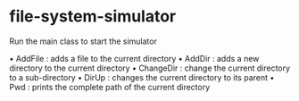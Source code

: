 # file-system-simulator

Run the main class to start the simulator

• AddFile : adds a file to the current directory
• AddDir : adds a new directory to the current directory
• ChangeDir : change the current directory to a sub-directory
• DirUp : changes the current directory to its parent 
• Pwd : prints the complete path of the current directory
